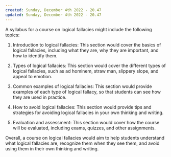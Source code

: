 ```yaml
---
created: Sunday, December 4th 2022 - 20.47
updated: Sunday, December 4th 2022 - 20.47
---
```

A syllabus for a course on logical fallacies might include the following topics:

1.  Introduction to logical fallacies: This section would cover the basics of logical fallacies, including what they are, why they are important, and how to identify them.
    
2.  Types of logical fallacies: This section would cover the different types of logical fallacies, such as ad hominem, straw man, slippery slope, and appeal to emotion.
    
3.  Common examples of logical fallacies: This section would provide examples of each type of logical fallacy, so that students can see how they are used in practice.
    
4.  How to avoid logical fallacies: This section would provide tips and strategies for avoiding logical fallacies in your own thinking and writing.
    
5.  Evaluation and assessment: This section would cover how the course will be evaluated, including exams, quizzes, and other assignments.
    

Overall, a course on logical fallacies would aim to help students understand what logical fallacies are, recognize them when they see them, and avoid using them in their own thinking and writing.